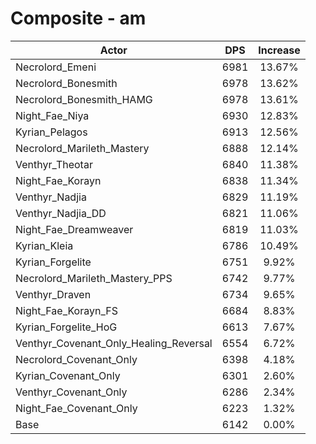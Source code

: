 # Composite - am
| Actor | DPS | Increase |
|---|:---:|:---:|
|Necrolord_Emeni|6981|13.67%|
|Necrolord_Bonesmith|6978|13.62%|
|Necrolord_Bonesmith_HAMG|6978|13.61%|
|Night_Fae_Niya|6930|12.83%|
|Kyrian_Pelagos|6913|12.56%|
|Necrolord_Marileth_Mastery|6888|12.14%|
|Venthyr_Theotar|6840|11.38%|
|Night_Fae_Korayn|6838|11.34%|
|Venthyr_Nadjia|6829|11.19%|
|Venthyr_Nadjia_DD|6821|11.06%|
|Night_Fae_Dreamweaver|6819|11.03%|
|Kyrian_Kleia|6786|10.49%|
|Kyrian_Forgelite|6751|9.92%|
|Necrolord_Marileth_Mastery_PPS|6742|9.77%|
|Venthyr_Draven|6734|9.65%|
|Night_Fae_Korayn_FS|6684|8.83%|
|Kyrian_Forgelite_HoG|6613|7.67%|
|Venthyr_Covenant_Only_Healing_Reversal|6554|6.72%|
|Necrolord_Covenant_Only|6398|4.18%|
|Kyrian_Covenant_Only|6301|2.60%|
|Venthyr_Covenant_Only|6286|2.34%|
|Night_Fae_Covenant_Only|6223|1.32%|
|Base|6142|0.00%|
